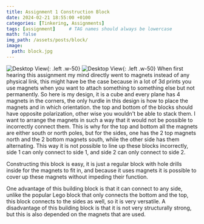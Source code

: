 ```yaml
---
title: Assignment 1 Construction Block 
date: 2024-02-21 18:55:00 +0100
categories: [Tinkering, Assignments]
tags: [assignment]     # TAG names should always be lowercase
math: false
img_path: /assets/posts/block/
image:
  path: block.jpg
---
```


![Desktop View](magnets.jpg){: .left .w-50}
![Desktop View](face.jpg){: .left .w-50}
When first hearing this assignment my mind directly went to magnets instead of any physical link, 
this might have be the case because in a lot of 3d prints you use magnets when you want to attach something to something else but not permanently. 
So here is my design, it is a cube and every plane has 4 magnets in the corners, 
the only hurdle in this design is how to place the magnets and in which orientation.
the top and bottom of the blocks should have opposite polarization,
other wise you wouldn't be able to stack them.
I want to arrange the magnets in such a way that it would not be possible to incorrectly connect them.
This is why for the top and bottom all the magnets are either south or north poles,
but for the sides, one has the 2 top magnets north and the 2 bottom magnets south, while the other side has them alternating.
This way it is not possible to line up these blocks incorrectly, side 1 can only connect to side 1, and side 2 can only connect to side 2.

Constructing this block is easy, it is just a regular block with hole drills inside for the magnets to fit in, 
and because it uses magnets it is possible to cover up these magnets without impeding their function.

One advantage of this building block is that it can connect to any side, unlike the popular Lego block that only connects the bottom and the top, this block connects to the sides as well, so it is very versatile.
A disadvantage of this building block is that it is not very structurally strong, but this is also depended on the magnets that are used.

